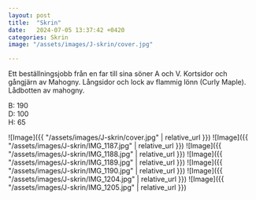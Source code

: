 ```yaml
---
layout: post
title:  "Skrin"
date:   2024-07-05 13:37:42 +0420
categories: Skrin
image: "/assets/images/J-skrin/cover.jpg"

---
```

Ett beställningsjobb från en far till sina söner A och V. Kortsidor och gångjärn av Mahogny. Långsidor och lock av flammig lönn (Curly Maple). Lådbotten av mahogny.

B: 190\
D: 100\
H: 65

![Image]({{ "/assets/images/J-skrin/cover.jpg" | relative_url }})
![Image]({{ "/assets/images/J-skrin/IMG_1187.jpg" | relative_url }})
![Image]({{ "/assets/images/J-skrin/IMG_1188.jpg" | relative_url }})
![Image]({{ "/assets/images/J-skrin/IMG_1189.jpg" | relative_url }})
![Image]({{ "/assets/images/J-skrin/IMG_1190.jpg" | relative_url }})
![Image]({{ "/assets/images/J-skrin/IMG_1204.jpg" | relative_url }})
![Image]({{ "/assets/images/J-skrin/IMG_1205.jpg" | relative_url }})
